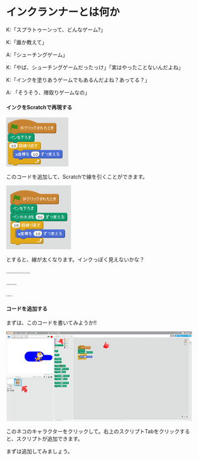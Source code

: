 # インクランナーとは何か


K:「スプラトゥーンって、どんなゲーム?」

K:「誰か教えて」

A:「シューチングゲーム」

K:「やば、シューチングゲームだったっけ」「実はやったことないんだよね」

K:「インクを塗りあうゲームでもあるんだよね？あってる？」

A: 「そうそう、陣取りゲームなの」

#### インクをScratchで再現する
![](draw_line.png)

このコードを追加して、Scratchで線を引くことができます。

![](draw_line_002.png)

とすると、線が太くなります。インクっぽく見えないかな？

................

.......

....


#### コードを追加する
まずは、このコードを書いてみようか!!

![](draw_line_003a.png)

このネコのキャラクターをクリックして。右上のスクリプトTabをクリックすると、スクリプトが追加できます。

まずは追加してみましょう。




